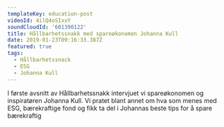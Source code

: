 ```yaml
---
templateKey: education-post
videoId: 4ilQ4oSIxxY
soundCloudId: '601390122'
title: Hållbarhetssnakk med spareøkonomen Johanna Kull
date: 2019-01-23T09:16:33.387Z
featured: true
tags:
  - Hållbarhetssnack
  - ESG
  - Johanna Kull
---
```

I første avsnitt av Hållbarhetssnakk intervjuet vi spareøkonomen og inspiratøren Johanna Kull. 
Vi pratet blant annet om hva som menes med ESG, bærekraftige fond og fikk ta del i Johannas beste tips for å spare bærekraftig
